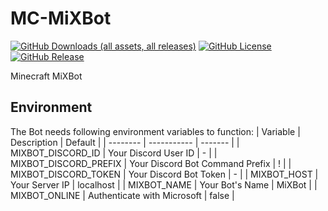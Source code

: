 # MC-MiXBot
[![GitHub Downloads (all assets, all releases)](https://img.shields.io/github/downloads/SchweGELBin/MC-MiXBot/total)](https://github.com/SchweGELBin/MC-MiXBot/releases)
[![GitHub License](https://img.shields.io/github/license/SchweGELBin/MC-MiXBot)](../LICENSE)
[![GitHub Release](https://img.shields.io/github/v/release/SchweGELBin/MC-MiXBot)](https://github.com/SchweGELBin/MC-MiXBot/releases/latest)

Minecraft MiXBot

## Environment
The Bot needs following environment variables to function:
| Variable | Description | Default |
| -------- | ----------- | ------- |
| MIXBOT_DISCORD_ID |  	Your Discord User ID | - |
| MIXBOT_DISCORD_PREFIX | Your Discord Bot Command Prefix | ! |
| MIXBOT_DISCORD_TOKEN | Your Discord Bot Token | - |
| MIXBOT_HOST | Your Server IP | localhost |
| MIXBOT_NAME | Your Bot's Name | MiXBot |
| MIXBOT_ONLINE | Authenticate with Microsoft | false |
